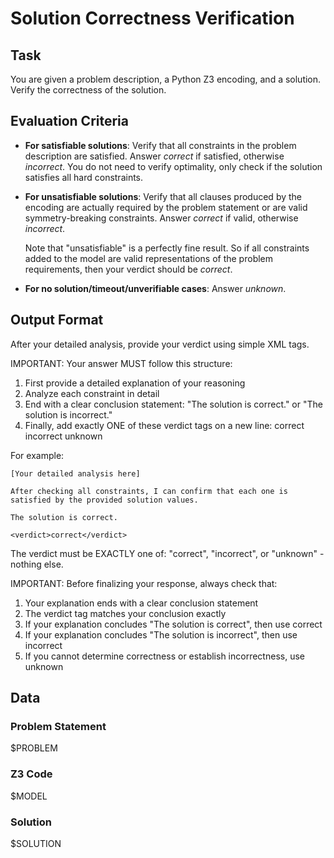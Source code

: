 # Solution Correctness Verification

## Task

You are given a problem description, a Python Z3 encoding, and a solution. Verify the correctness of the solution.

## Evaluation Criteria

- **For satisfiable solutions**: Verify that all constraints in the problem description are satisfied. Answer *correct* if satisfied, otherwise *incorrect*. You do not need to verify optimality, only check if the solution satisfies all hard constraints.
- **For unsatisfiable solutions**: Verify that all clauses produced by the encoding are actually required by the problem statement or are valid symmetry-breaking constraints. Answer *correct* if valid, otherwise *incorrect*. 

  Note that "unsatisfiable" is a perfectly fine result. So if all constraints added to the model are valid representations of the problem requirements,  then your verdict should be *correct*.
- **For no solution/timeout/unverifiable cases**: Answer *unknown*.

## Output Format

After your detailed analysis, provide your verdict using simple XML tags.

IMPORTANT: Your answer MUST follow this structure:
1. First provide a detailed explanation of your reasoning
2. Analyze each constraint in detail
3. End with a clear conclusion statement: "The solution is correct." or "The solution is incorrect."
4. Finally, add exactly ONE of these verdict tags on a new line:
   <verdict>correct</verdict>
   <verdict>incorrect</verdict>
   <verdict>unknown</verdict>

For example:
```
[Your detailed analysis here]

After checking all constraints, I can confirm that each one is satisfied by the provided solution values.

The solution is correct.

<verdict>correct</verdict>
```

The verdict must be EXACTLY one of: "correct", "incorrect", or "unknown" - nothing else.

IMPORTANT: Before finalizing your response, always check that:
1. Your explanation ends with a clear conclusion statement
2. The verdict tag matches your conclusion exactly 
3. If your explanation concludes "The solution is correct", then use <verdict>correct</verdict>
4. If your explanation concludes "The solution is incorrect", then use <verdict>incorrect</verdict>
5. If you cannot determine correctness or establish incorrectness, use <verdict>unknown</verdict>

## Data

### Problem Statement

$PROBLEM

### Z3 Code

$MODEL

### Solution

$SOLUTION

